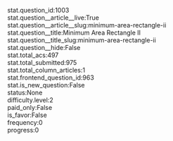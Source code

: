 stat.question_id:1003  
stat.question__article__live:True  
stat.question__article__slug:minimum-area-rectangle-ii  
stat.question__title:Minimum Area Rectangle II  
stat.question__title_slug:minimum-area-rectangle-ii  
stat.question__hide:False  
stat.total_acs:497  
stat.total_submitted:975  
stat.total_column_articles:1  
stat.frontend_question_id:963  
stat.is_new_question:False  
status:None  
difficulty.level:2  
paid_only:False  
is_favor:False  
frequency:0  
progress:0  
